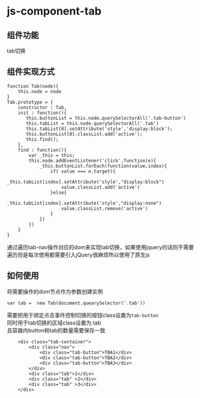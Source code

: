 # js-component-tab
## 组件功能
tab切换
## 组件实现方式
```
function Tab(node){
    this.node = node
}
Tab.prototype = {
    constructor : Tab,
    init : function(){
       this.buttonList = this.node.querySelectorAll('.tab-button')
       this.tabList = this.node.querySelectorAll('.tab')
       this.tabList[0].setAttribute('style','display:block');
       this.buttonList[0].classList.add('active');
       this.find();
    },
    find : function(){
        var _this = this;
        this.node.addEventListener('click',function(e){
            _this.buttonList.forEach(function(value,index){
                if( value === e.target){
                    _this.tabList[index].setAttribute('style',"display:block")
                    value.classList.add('active')
                }else{
                    _this.tabList[index].setAttribute('style',"display:none")
                    value.classList.remove('active')
                }
            })
        })
    }
}
```
通过遍历tab-nav操作对应的dom来实现tab切换，如果使用jquery的话则不需要遍历但是每次使用都需要引入jQuery很麻烦所以使用了原生js
## 如何使用
将需要操作的dom节点作为参数创建实例
```
var tab =  new Tab(document.quearySelector('.tab'))
```
需要把用于绑定点击事件控制切换的按钮class设置为`tab-button`  
同时用于tab切换的区域class设置为.tab  
且容器内button和tab的数量需要保存一致  
```
    <div class="tab-container">
        <div class="nav">
            <div class="tab-button">TBA1</div>
            <div class="tab-button">TBA2</div>
            <div class="tab-button">TBA3</div>
        </div>
        <div class="tab">1</div>
        <div class="tab" >2</div>
        <div class="tab" >3</div>
    </div>
```


